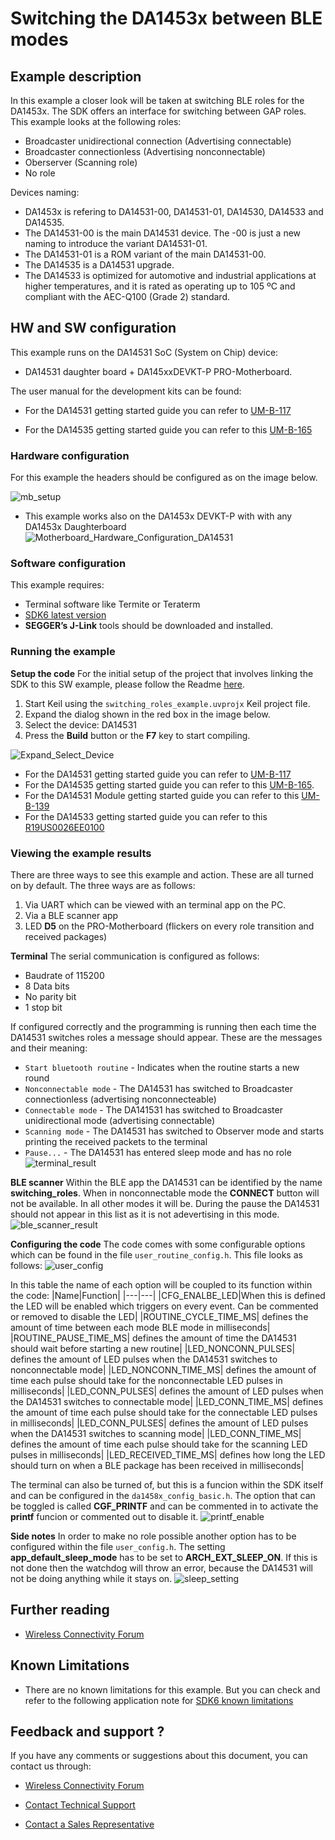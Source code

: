 ﻿# Switching the DA1453x between BLE modes

## Example description

In this example a closer look will be taken at switching BLE roles for the DA1453x. The SDK offers an interface for switching between GAP roles. This example looks at the following roles:

- Broadcaster unidirectional connection (Advertising connectable)
- Broadcaster connectionless (Advertising nonconnectable)
- Oberserver (Scanning role)
- No role

Devices naming:

- DA1453x is refering to DA14531-00, DA14531-01, DA14530, DA14533 and DA14535.
- The DA14531-00 is the main DA14531 device. The -00 is just a new naming to introduce the variant DA14531-01. 
- The DA14531-01 is a ROM variant of the main DA14531-00.
- The DA14535 is a DA14531 upgrade.
- The DA14533 is optimized for automotive and industrial applications at higher temperatures, and it is rated as operating up to 105 ºC and compliant with the AEC-Q100 (Grade 2) standard.

## HW and SW configuration

This example runs on the DA14531 SoC (System on Chip) device:

- DA14531 daughter board + DA145xxDEVKT-P PRO-Motherboard.

The user manual for the development kits can be found:

- For the DA14531 getting started guide you can refer to [UM-B-117](https://lpccs-docs.renesas.com/UM-B-117-DA14531-Getting-Started-With-The-Pro-Development-Kit/index.html)

- For the DA14535 getting started guide you can refer to this [UM-B-165](https://lpccs-docs.renesas.com/DA14535/UM-B-165-DA14531-Getting-Started-With-The-Pro-Development-Kit/index.html#device-family-getting-started-with-the-pro-development-kits)


### Hardware configuration

For this example the headers should be configured as on the image below.

![mb_setup](assets/mb_setup.svg)

- This example works also on the DA1453x DEVKT-P with with any DA1453x Daughterboard
	![Motherboard_Hardware_Configuration_DA14531](assets/da14535.svg)

### Software configuration

This example requires:

- Terminal software like Termite or Teraterm
- [SDK6 latest version](https://www.renesas.com/sdk6_latest)
- **SEGGER’s J-Link** tools should be downloaded and installed.

### Running the example

**Setup the code**
For the initial setup of the project that involves linking the SDK to this SW example, please follow the Readme [here](../../Readme.md).

1. Start Keil using the `switching_roles_example.uvprojx` Keil project file.
2. Expand the dialog shown in the red box in the image below.
3. Select the device: DA14531
4. Press the **Build** button or the **F7** key to start compiling.

![Expand_Select_Device](assets/sw_profile.png)

- For the DA14531 getting started guide you can refer to [UM-B-117](https://lpccs-docs.renesas.com/UM-B-117-DA14531-Getting-Started-With-The-Pro-Development-Kit/index.html)
- For the DA14535 getting started guide you can refer to this [UM-B-165](https://lpccs-docs.renesas.com/DA14535/UM-B-165-DA14531-Getting-Started-With-The-Pro-Development-Kit/index.html#device-family-getting-started-with-the-pro-development-kits).
- For the DA14531 Module getting started guide you can refer to this [UM-B-139](https://lpccs-docs.renesas.com/UM-B-139-Getting-Started-with-DA14531-TINY-Module/index.html)
- For the DA14533 getting started guide you can refer to this [R19US0026EE0100](https://lpccs-docs.renesas.com/da14533_getting_started_guide/index.html)


### Viewing the example results

There are three ways to see this example and action. These are all turned on by default. The three ways are as follows:

1. Via UART which can be viewed with an terminal app on the PC.
2. Via a BLE scanner app
3. LED **D5** on the PRO-Motherboard (flickers on every role transition and received packages)

**Terminal**
The serial communication is configured as follows:

- Baudrate of 115200
- 8 Data bits
- No parity bit
- 1 stop bit
  
If configured correctly and the programming is running then each time the DA14531 switches roles a message should appear. These are the messages and their meaning:

- `Start bluetooth routine` - Indicates when the routine starts a new round
- `Nonconnectable mode` - The DA14531 has switched to Broadcaster connectionless (advertising nonconnecteable)
- `Connectable mode` - The DA141531 has switched to Broadcaster unidirectional mode (advertising connectable)
- `Scanning mode` - The DA14531 has switched to Observer mode and starts printing the received packets to the terminal
- `Pause...` - The DA14531 has entered sleep mode and has no role
![terminal_result](assets/terminal.png)

**BLE scanner**
Within the BLE app the DA14531 can be identified by the name **switching_roles**. When in nonconnectable mode the **CONNECT** button will not be available. In all other modes it will be. During the pause the DA14531 should not appear in this list as it is not adevertising in this mode.
![ble_scanner_result](assets/ble_scanner.png)

**Configuring the code**
The code comes with some configurable options which can be found in the file `user_routine_config.h`. This file looks as follows:
![user_config](assets/user_config.png)

In this table the name of each option will be coupled to its function within the code:
|Name|Function|
|---|---|
|CFG_ENALBE_LED|When this is defined the LED will be enabled  which triggers on every event. Can be commented or removed to disable the LED|
|ROUTINE_CYCLE_TIME_MS| defines the amount of time between each mode BLE mode in milliseconds|
|ROUTINE_PAUSE_TIME_MS| defines the amount of time the DA14531 should wait before starting a new routine|
|LED_NONCONN_PULSES| defines the amount of LED pulses when the DA14531 switches to nonconnectable mode|
|LED_NONCONN_TIME_MS| defines the amount of time each pulse should take for the nonconnectable LED pulses in milliseconds|
|LED_CONN_PULSES| defines the amount of LED pulses when the DA14531 switches to connectable mode|
|LED_CONN_TIME_MS| defines the amount of time each pulse should take for the connectable LED pulses in milliseconds|
|LED_CONN_PULSES| defines the amount of LED pulses when the DA14531 switches to scanning mode|
|LED_CONN_TIME_MS| defines the amount of time each pulse should take for the scanning LED pulses in milliseconds|
|LED_RECEIVED_TIME_MS| defines how long the LED should turn on when a BLE package has been received in milliseconds|

The terminal can also be turned of, but this is a funcion within the SDK itself and can be configured in the `da1458x_config_basic.h`. The option that can be toggled is called **CGF_PRINTF** and can be commented in to activate the **printf** funcion or commented out to disable it.
![printf_enable](assets/printf.png)

**Side notes**
In order to make no role possible another option has to be configured within the file `user_config.h`. The setting **app_default_sleep_mode** has to be set to **ARCH_EXT_SLEEP_ON**. If this is not done then the watchdog will throw an error, because the DA14531 will not be doing anything while it stays on.
![sleep_setting](assets/sleep.png)

## Further reading

- [Wireless Connectivity Forum](https://lpccs-docs.renesas.com/lpc_docs_index/DA145xx.html)



## Known Limitations

- There are no known limitations for this example. But you can check and refer to the following application note for
[SDK6 known limitations](https://lpccs-docs.renesas.com/sdk6_kll/index.html)

## Feedback and support ?

If you have any comments or suggestions about this document, you can contact us through:

- [Wireless Connectivity Forum](https://community.renesas.com/wireles-connectivity)

- [Contact Technical Support](https://www.renesas.com/eu/en/support?nid=1564826&issue_type=technical)

- [Contact a Sales Representative](https://www.renesas.com/eu/en/buy-sample/locations)

